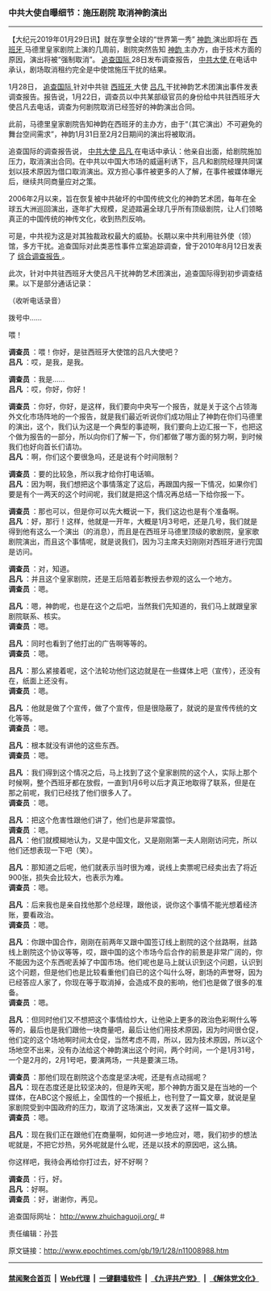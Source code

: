 ### 中共大使自曝细节：施压剧院 取消神韵演出
------------------------

<p>
 【大纪元2019年01月29日讯】就在享誉全球的“世界第一秀”
 <a href="http://www.epochtimes.com/gb/tag/%E7%A5%9E%E9%9F%B5.html">
  神韵
 </a>
 演出即将在
 <a href="http://www.epochtimes.com/gb/tag/%E8%A5%BF%E7%8F%AD%E7%89%99.html">
  西班牙
 </a>
 马德里皇家剧院上演的几周前，剧院突然告知
 <a href="http://www.epochtimes.com/gb/tag/%E7%A5%9E%E9%9F%B5.html">
  神韵
 </a>
 主办方，由于技术方面的原因，演出将被“强制取消”。
 <a href="http://www.epochtimes.com/gb/tag/%E8%BF%BD%E6%9F%A5%E5%9B%BD%E9%99%85.html">
  追查国际
 </a>
 28日发布调查报告，
 <a href="http://www.epochtimes.com/gb/tag/%E4%B8%AD%E5%85%B1%E5%A4%A7%E4%BD%BF.html">
  中共大使
 </a>
 在电话中承认，剧场取消租约完全是中使馆施压干扰的结果。
</p>
<p>
 1月28日，
 <a href="http://www.epochtimes.com/gb/tag/%E8%BF%BD%E6%9F%A5%E5%9B%BD%E9%99%85.html">
  追查国际
 </a>
 针对中共驻
 <a href="http://www.epochtimes.com/gb/tag/%E8%A5%BF%E7%8F%AD%E7%89%99.html">
  西班牙
 </a>
 大使
 <a href="http://www.epochtimes.com/gb/tag/%E5%90%95%E5%87%A1.html">
  吕凡
 </a>
 干扰神韵艺术团演出事件发表调查报告。报告说，1月22日，调查员以中共某部级官员的身份给中共驻西班牙大使吕凡去电话，调查为何剧院取消已经签好的神韵演出合同。
</p>
<p>
 此前，马德里皇家剧院告知神韵在西班牙的主办方，由于“（其它演出）不可避免的舞台空间需求”，神韵1月31日至2月2日期间的演出将被取消。
</p>
<p>
 追查国际的调查报告说，
 <a href="http://www.epochtimes.com/gb/tag/%E4%B8%AD%E5%85%B1%E5%A4%A7%E4%BD%BF.html">
  中共大使
 </a>
 <a href="http://www.epochtimes.com/gb/tag/%E5%90%95%E5%87%A1.html">
  吕凡
 </a>
 在电话中承认：他亲自出面，给剧院施加压力，取消演出合同。在中共以中国大市场的威逼利诱下，吕凡和剧院经理共同谋划以技术原因为借口取消演出。双方担心事件被更多的人了解，在事件被媒体曝光后，继续共同商量应对之策。
</p>
<p>
 2006年2月以来，旨在恢复被中共破坏的中国传统文化的神韵艺术团，每年在全球五大洲巡回演出，逐年扩大规模，足迹踏遍全球几乎所有顶级剧院，让人们领略真正的中国传统的神传文化，收到热烈反响。
</p>
<p>
 可是，中共视为这是对其独裁政权最大的威胁。长期以来中共利用驻外使（领）馆，多方干扰。追查国际对此类恶性事件立案追踪调查，曾于2010年8月12日发表了
 <a href="https://www.zhuichaguoji.org/node/3492" rel="noopener noreferrer" target="_blank">
  综合调查报告
 </a>
 。
</p>
<p>
 此次，针对中共驻西班牙大使吕凡干扰神韵艺术团演出，追查国际得到初步调查结果。以下是部分通话记录：
</p>
<p>
</p>
<p>
 （收听电话录音）
</p>
<p>
 拨号中……
</p>
<p>
 喂！
</p>
<p>
 <strong>
  调查员
 </strong>
 ：喂！你好，是驻西班牙大使馆的吕凡大使吧？
 <br/>
 <strong>
  吕凡
 </strong>
 ：哎，是我，是我。
</p>
<p>
 <strong>
  调查员
 </strong>
 ：我是……
 <br/>
 <strong>
  吕凡
 </strong>
 ：哎，你好，你好！
</p>
<p>
 <strong>
  调查员
 </strong>
 ：你好，你好，是这样，我们要向中央写一个报告，就是关于这个占领海外文化市场阵地的一个报告，就是我们最近听说你们成功阻止了神韵在你们马德里的演出，这个，我们认为这是一个典型的事迹啊，我们要向上边汇报一下，也把这个做为报告的一部分，所以向你们了解一下，你们都做了哪方面的努力啊，到时候我们也好向首长们请功。
 <br/>
 <strong>
  吕凡
 </strong>
 ：啊，你们这个要很急吗，还是说有个时间限制？
</p>
<p>
 <strong>
  调查员
 </strong>
 ：要的比较急，所以我才给你打电话嘛。
 <br/>
 <strong>
  吕凡
 </strong>
 ：因为啊，我们想把这个事情落定了这后，再跟国内报一下情况，如果你们要是有个一两天的这个时间呢，我们就是把这个情况再总结一下给你报一下。
</p>
<p>
 <strong>
  调查员
 </strong>
 ：那也可以，但是你可以先大概说一下，我们这边也是有个准备啊。
 <br/>
 <strong>
  吕凡
 </strong>
 ：好，那行！这样，他就是一开年，大概是1月3号吧，还是几号，我们就是得到他有这么一个演出（的消息），而且是在西班牙马德里顶级的歌剧院，皇家歌剧院演出，而且这个事情呢，就是说我们，因为习主席夫妇刚刚对西班牙进行完国是访问。
</p>
<p>
 <strong>
  调查员
 </strong>
 ：对，知道。
 <br/>
 <strong>
  吕凡
 </strong>
 ：并且这个皇家剧院，还是王后陪着彭教授去参观的这么一个地方。
 <br/>
 <strong>
  调查员
 </strong>
 ：嗯。
</p>
<p>
 <strong>
  吕凡
 </strong>
 ：嗯，神韵呢，也是在这个之后吧，当然我们先知道的，我们马上就跟皇家剧院联系、核实。
 <br/>
 <strong>
  调查员
 </strong>
 ：嗯。
</p>
<p>
 <strong>
  吕凡
 </strong>
 ：同时也看到了他打出的广告啊等等的。
 <br/>
 <strong>
  调查员
 </strong>
 ：嗯。
</p>
<p>
 <strong>
  吕凡
 </strong>
 ：那么紧接着呢，这个法轮功他们这边就是在一些媒体上吧（宣传），还没有在，纸面上还没有。
 <br/>
 <strong>
  调查员
 </strong>
 ：嗯。
</p>
<p>
 <strong>
  吕凡
 </strong>
 ：他就是做了个宣传，做了个宣传，但是很隐蔽了，就说的是宣传传统的文化等等。
 <br/>
 <strong>
  调查员
 </strong>
 ：嗯。
</p>
<p>
 <strong>
  吕凡
 </strong>
 ：根本就没有讲他的这些东西。
 <br/>
 <strong>
  调查员
 </strong>
 ：嗯。
</p>
<p>
 <strong>
  吕凡
 </strong>
 ：我们得到这个情况之后，马上找到了这个皇家剧院的这个人，实际上那个时候啊，整个西班牙都在放假，一直到1月6号以后才真正地取得了联系，但是在那之前呢，我们已经找了他们很多人了。
 <br/>
 <strong>
  调查员
 </strong>
 ：嗯。
</p>
<p>
 <strong>
  吕凡
 </strong>
 ：把这个危害性跟他们讲了，他们也是非常震惊。
 <br/>
 <strong>
  调查员
 </strong>
 ：嗯。
 <br/>
 <strong>
  吕凡
 </strong>
 ：他们就模糊地认为，又是中国文化，又是刚刚第一夫人刚刚访问完，所以他们还想表现一下吧（笑）。
</p>
<p>
 <strong>
  吕凡
 </strong>
 ：那知道之后呢，他们就表示当时很为难，说线上卖票呢已经卖出去了将近900张，损失会比较大，也表示为难。
 <br/>
 <strong>
  调查员
 </strong>
 ：嗯。
</p>
<p>
 <strong>
  吕凡
 </strong>
 ：后来我也是亲自找他那个总经理，跟他谈，说你这个事情不能光想着经济账，要看政治。
 <br/>
 <strong>
  调查员
 </strong>
 ：嗯。
</p>
<p>
 <strong>
  吕凡
 </strong>
 ：你跟中国合作，刚刚在前两年又跟中国签订线上剧院的这个丝路啊，丝路线上剧院这个协议等等，哎，跟中国的这个市场今后合作的前景是非常广阔的，你不能因为这个东西呢丢掉了中国市场。他们呢也是马上就认识到这个问题，认识到这个问题，但是他们也是比较看重他们自已的这个叫什么呀，剧场的声誉呀，因为已经答应人家了，你现在等于取消掉，会造成不良的影响，他们也是做了很多的准备。
 <br/>
 <strong>
  调查员
 </strong>
 ：嗯。
</p>
<p>
 <strong>
  吕凡
 </strong>
 ：但同时他们又不想把这个事情给炒大，让他染上更多的政治色彩啊什么等等的，最后也是我们跟他一块商量吧，最后让他们用技术原因，因为时间很仓促，他们定的这个场地啊时间太仓促，当然考虑不周，所以，因为技术原因，所以这个场地空不出来，没有办法给这个神韵演出这个时间，两个时间，一个是1月31号，一个是2月的，2月1号吧，要演两场，一共是要演三场。
</p>
<p>
 <strong>
  调查员
 </strong>
 ：那他们现在剧院这个态度是坚决呢，还是有点动摇呢？
 <br/>
 <strong>
  吕凡
 </strong>
 ：现在态度还是比较坚决的，但是昨天呢，那个神韵方面又是在当地的一个媒体，在ABC这个报纸上，全国性的一个报纸上，也刊登了一篇文章，就说是皇家剧院受到中国政府的压力，取消了这场演出，又发表了这样一篇文章。
 <br/>
 <strong>
  调查员
 </strong>
 ：嗯。
</p>
<p>
 <strong>
  吕凡
 </strong>
 ：现在我们正在跟他们在商量啊，如何进一步地应对，嗯，我们初步的想法呢就是，不把它炒热，另外呢就是什么呢，还是以技术的原因吧，这么搞。
</p>
<p>
 你这样吧，我待会再给你打过去，好不好啊？
</p>
<p>
 <strong>
  调查员
 </strong>
 ：行，好。
 <br/>
 <strong>
  吕凡
 </strong>
 ：好啊。
 <br/>
 <strong>
  调查员
 </strong>
 ：好，谢谢你，再见。
</p>
<p>
 追查国际网址：
 <a href="https://www.zhuichaguoji.org/node/111072" rel="noopener noreferrer" target="_blank">
  http://www.zhuichaguoji.org/
 </a>
 ＃
</p>
<p>
 责任编辑：孙芸
</p>

原文链接：http://www.epochtimes.com/gb/19/1/28/n11008988.htm


------------------------
#### [禁闻聚合首页](https://github.com/gfw-breaker/banned-news/blob/master/README.md) &nbsp;|&nbsp; [Web代理](https://github.com/gfw-breaker/open-proxy/blob/master/README.md) &nbsp;|&nbsp; [一键翻墙软件](https://github.com/gfw-breaker/nogfw/blob/master/README.md) &nbsp;|&nbsp; [《九评共产党》](https://github.com/gfw-breaker/9ping.md/blob/master/README.md#九评之一评共产党是什么) &nbsp;|&nbsp; [《解体党文化》](https://github.com/gfw-breaker/jtdwh.md/blob/master/README.md#绪论)